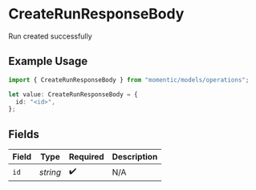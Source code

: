 # CreateRunResponseBody

Run created successfully

## Example Usage

```typescript
import { CreateRunResponseBody } from "momentic/models/operations";

let value: CreateRunResponseBody = {
  id: "<id>",
};
```

## Fields

| Field              | Type               | Required           | Description        |
| ------------------ | ------------------ | ------------------ | ------------------ |
| `id`               | *string*           | :heavy_check_mark: | N/A                |